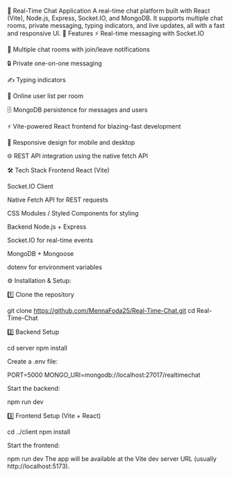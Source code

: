 💬 Real-Time Chat Application
A real-time chat platform built with React (Vite), Node.js, Express, Socket.IO, and MongoDB.
It supports multiple chat rooms, private messaging, typing indicators, and live updates, all with a fast and responsive UI.
🚀 Features
⚡ Real-time messaging with Socket.IO

📂 Multiple chat rooms with join/leave notifications

🔒 Private one-on-one messaging

✍ Typing indicators

👥 Online user list per room

🗄 MongoDB persistence for messages and users

⚡ Vite-powered React frontend for blazing-fast development

📱 Responsive design for mobile and desktop

🌐 REST API integration using the native fetch API

🛠 Tech Stack
Frontend
React (Vite)

Socket.IO Client

Native Fetch API for REST requests

CSS Modules / Styled Components for styling

Backend
Node.js + Express

Socket.IO for real-time events

MongoDB + Mongoose

dotenv for environment variables

⚙️ Installation & Setup:

1️⃣ Clone the repository

git clone https://github.com/MennaFoda25/Real-Time-Chat.git
cd Real-Time-Chat

2️⃣ Backend Setup

cd server
npm install

Create a .env file:

PORT=5000
MONGO_URI=mongodb://localhost:27017/realtimechat


Start the backend:

npm run dev

3️⃣ Frontend Setup (Vite + React)

cd ../client
npm install

Start the frontend:

npm run dev
The app will be available at the Vite dev server URL (usually http://localhost:5173).
